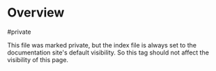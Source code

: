 # Overview

#private

This file was marked private, but the index file is always set to the documentation site's default visibility. So this tag should not affect the visibility of this page.
